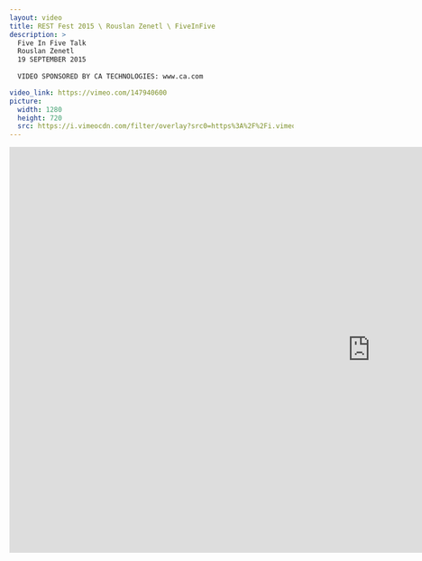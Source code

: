 ```yaml
---
layout: video
title: REST Fest 2015 \ Rouslan Zenetl \ FiveInFive
description: >
  Five In Five Talk
  Rouslan Zenetl
  19 SEPTEMBER 2015
  
  VIDEO SPONSORED BY CA TECHNOLOGIES: www.ca.com

video_link: https://vimeo.com/147940600
picture:
  width: 1280
  height: 720
  src: https://i.vimeocdn.com/filter/overlay?src0=https%3A%2F%2Fi.vimeocdn.com%2Fvideo%2F546747220_1280x720.jpg&src1=http%3A%2F%2Ff.vimeocdn.com%2Fp%2Fimages%2Fcrawler_play.png
---
```

<iframe src="https://player.vimeo.com/video/147940600?title=0&byline=0&portrait=0&badge=0&autopause=0&player_id=0" width="1280" height="720" frameborder="0" title="REST Fest 2015 \ Rouslan Zenetl \ FiveInFive" webkitallowfullscreen mozallowfullscreen allowfullscreen></iframe>